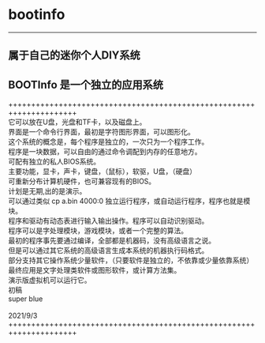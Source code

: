 # bootinfo
-----------------------------
属于自己的迷你个人DIY系统
-----------------------------
BOOTInfo 是一个独立的应用系统
-----------------------------
+++++++++++++++++++++++++++++++++++++++++++++++++++++++++++++++++++++</br>
它可以放在U盘，光盘和TF卡，以及磁盘上。</br>
界面是一个命令行界面，最初是字符图形界面，可以图形化。</br>
这个系统的概念是，每个程序是独立的，一次只为一个程序工作。</br>
程序是一块数据，可以自由的通过命令调配到内存的任意地方。</br>
可配有独立的私人BIOS系统。</br>
主要功能，显卡，声卡，键盘，（鼠标），软驱，U盘，（硬盘）</br>
可重新分布计算机硬件，也可兼容现有的BIOS。</br>
计划是无期,出的是演示。</br>
可以通过类似 cp a.bin 4000:0 独立运行程序，或自动运行程序，程序也就是模块。</br>
程序和驱动有动态表进行输入输出操作。程序可以自动识别驱动。</br>
程序可以是字处理模块，游戏模块，或者一个完整的算法。</br>
最初的程序事先要通过编译，全部都是机器码，没有高级语言之说。</br>
但是可以通过其它系统的高级语言生成本系统的机器执行码格式。</br>
部分支持其它操作系统少量软件，（只要软件是独立的，不依靠或少量依靠系统）</br>
最终应用是文字处理类软件或图形软件，或计算方法集。</br>
演示版虚拟机可以运行它。</br>
初稿  </br>
                            super blue</br>  
                            2021/9/3</br>
+++++++++++++++++++++++++++++++++++++++++++++++++++++++++++++++++++++</br>
